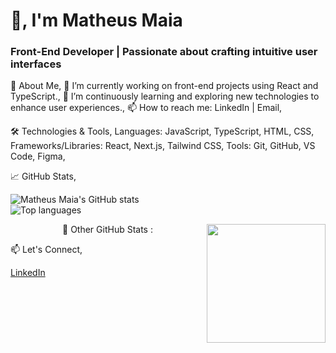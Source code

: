 <h1 align="left"> 👋, I'm Matheus Maia </h1>
<h3 align="left">Front-End Developer | Passionate about crafting intuitive user interfaces</h3>


🧠 About Me,
🔭 I’m currently working on front-end projects using React and TypeScript.,
🌱 I’m continuously learning and exploring new technologies to enhance user experiences.,
📫 How to reach me: LinkedIn | Email,


🛠️ Technologies & Tools,
Languages: JavaScript, TypeScript, HTML, CSS,
Frameworks/Libraries: React, Next.js, Tailwind CSS,
Tools: Git, GitHub, VS Code, Figma,

📈 GitHub Stats,
<p align="left">
  <img src="https://github-readme-stats.vercel.app/api?username=MatheusMaia376&show_icons=true&theme=tokyonight" alt="Matheus Maia's GitHub stats" />
  <br/>
  <img src="https://github-readme-stats.vercel.app/api/top-langs/?username=MatheusMaia376&layout=compact&theme=tokyonight" alt="Top languages" />
</p>

<img align="right" alt="" height="190px" src=".src/study(1).gif">

<p align="center">
    👾 Other GitHub Stats :
</p>




📫 Let's Connect,
<div align="left">
 <a href="linkedin.com/in/matheusmaia-dev">LinkedIn</a>
</div>
